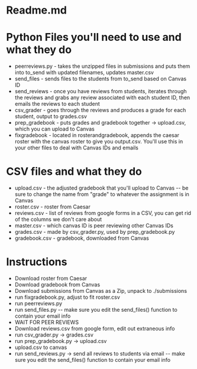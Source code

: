 # Readme.md


# Python Files you'll need to use and what they do 
* peerreviews.py - takes the unzipped files in submissions and puts them into to_send with updated filenames, updates master.csv
* send_files - sends files to the students from to_send based on Canvas ID
* send_reviews - once you have reviews from students, iterates through the reviews and grabs any review associated with each student ID, then emails the reviews to each student
* csv_grader - goes through the reviews and produces a grade for each student, output to grades.csv
* prep_gradebook - puts grades and gradebook together -> upload.csv, which you can upload to Canvas
* fixgradebook - located in rosterandgradebook, appends the caesar roster with the canvas roster to give you output.csv. You'll use this in your other files to deal with Canvas IDs and emails

# CSV files and what they do 
* upload.csv - the adjusted gradebook that you'll upload to Canvas -- be sure to change the name from "grade" to whatever the assignment is in Canvas
* roster.csv - roster from Caesar
* reviews.csv - list of reviews from google forms in a CSV, you can get rid of the columns we don't care about
* master.csv - which canvas ID is peer reviewing other Canvas IDs
* grades.csv - made by csv_grader.py, used by prep_gradebook.py
* gradebook.csv - gradebook, downloaded from Canvas

# Instructions
* Download roster from Caesar
* Download gradebook from Canvas
* Download submissions from Canvas as a Zip, unpack to ./submissions
* run fixgradebook.py, adjust to fit roster.csv
* run peerreviews.py
* run send_files.py -- make sure you edit the send_files() function to contain your email info
* WAIT FOR PEER REVIEWS
* Download reviews.csv from google form, edit out extraneous info
* run csv_grader.py -> grades.csv
* run prep_gradebook.py -> upload.csv 
* upload.csv to canvas
* run send_reviews.py -> send all reviews to students via email -- make sure you edit the send_files() function to contain your email info
